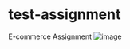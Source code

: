 # test-assignment
E-commerce Assignment
![image](https://github.com/kavyansh/test-assignment/assets/41780487/c72aef26-e6f4-454b-abd6-2591b8fb42f8)
